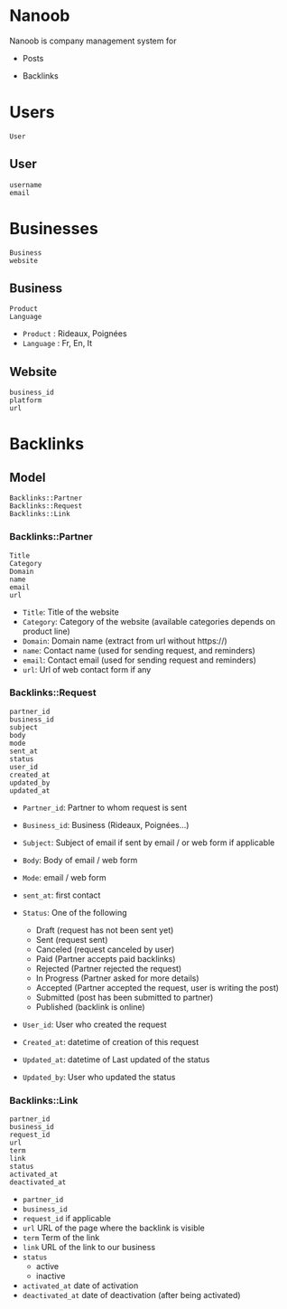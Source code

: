 # Nanoob

Nanoob is company management system for

* Posts

* Backlinks 

# Users
````
User
````
## User
````
username
email
````


# Businesses
````
Business
website
````
## Business
````
Product
Language
````

* `Product` : Rideaux, Poignées
* `Language` : Fr, En, It

## Website
````
business_id
platform
url
````

# Backlinks

## Model

````
Backlinks::Partner
Backlinks::Request
Backlinks::Link

````

### Backlinks::Partner

````
Title
Category
Domain
name
email
url
````

* `Title`: Title of the website 
* `Category`: Category of the website (available categories depends on product line) 
* `Domain`: Domain name (extract from url without https://)
* `name`: Contact name (used for sending request, and reminders)
* `email`: Contact email (used for sending request and reminders)
* `url`: Url of web contact form if any


### Backlinks::Request
````
partner_id
business_id
subject
body
mode 
sent_at
status
user_id
created_at
updated_by
updated_at
````

* `Partner_id`: Partner to whom request is sent
* `Business_id`: Business (Rideaux, Poignées...)
* `Subject`: Subject of email if sent by email / or web form if applicable
* `Body`: Body of email / web form
* `Mode`: email / web form
* `sent_at`: first contact
* `Status`: One of the following
  * Draft (request has not been sent yet)
  * Sent (request sent)
  * Canceled (request canceled by user)
  * Paid (Partner accepts paid backlinks)
  * Rejected (Partner rejected the request)
  * In Progress (Partner asked for more details)
  * Accepted (Partner accepted the request, user is writing the post)
  * Submitted (post has been submitted to partner)
  * Published (backlink is online)

* `User_id`: User who created the request
* `Created_at`: datetime of creation of this request
* `Updated_at`: datetime of Last updated of the status
* `Updated_by`: User who updated the status

### Backlinks::Link

````
partner_id
business_id
request_id
url
term
link
status
activated_at
deactivated_at

````
* `partner_id`
* `business_id`
* `request_id` if applicable
* `url` URL of the page where the backlink is visible
* `term` Term of the link
* `link` URL of the link to our business
* `status`
  * active
  * inactive
* `activated_at` date of activation
* `deactivated_at` date of deactivation (after being activated)
